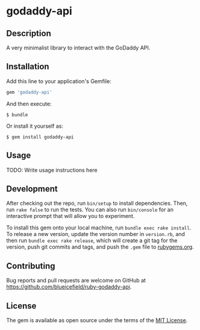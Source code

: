 # godaddy-api

## Description

A very minimalist library to interact with the GoDaddy API.

## Installation

Add this line to your application's Gemfile:

```ruby
gem 'godaddy-api'
```

And then execute:

    $ bundle

Or install it yourself as:

    $ gem install godaddy-api

## Usage

TODO: Write usage instructions here

## Development

After checking out the repo, run `bin/setup` to install dependencies. Then, run `rake false` to run the tests. You can also run `bin/console` for an interactive prompt that will allow you to experiment.

To install this gem onto your local machine, run `bundle exec rake install`. To release a new version, update the version number in `version.rb`, and then run `bundle exec rake release`, which will create a git tag for the version, push git commits and tags, and push the `.gem` file to [rubygems.org](https://rubygems.org).

## Contributing

Bug reports and pull requests are welcome on GitHub at https://github.com/blueicefield/ruby-godaddy-api.


## License

The gem is available as open source under the terms of the [MIT License](http://opensource.org/licenses/MIT).

